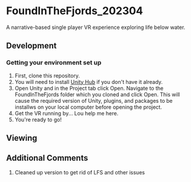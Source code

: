 # FoundInTheFjords_202304
A narrative-based single player VR experience exploring life below water. 

## Development
### Getting your environment set up
1. First, clone this repository.
1. You will need to install [Unity Hub](https://unity.com/download) if you don't have it already.
1. Open Unity and in the Project tab click Open. Navigate to the FoundInTheFjords folder which you cloned and click Open. This will cause the required version of Unity, plugins, and packages to be installws on your local computer before opening the project.
1. Get the VR running by... Lou help me here.
1. You're ready to go!

## Viewing

## Additional Comments
1. Cleaned up version to get rid of LFS and other issues
